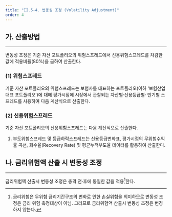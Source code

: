 ```yaml
---
title: "II.5-4. 변동성 조정 (Volatility Adjustment)"
order: 4
---
```

## 가. 산출방법
---
변동성 조정은 기준 자산 포트폴리오의 위험스프레드에서 신용위험스프레드를 차감한 값에 적용비율(80%)을 곱하여 산출한다.
### (1) 위험스프레드
기준 자산 포트폴리오의 위험스프레드는 보험사를 대표하는 포트폴리오(이하 ‘보험산업 대표 포트폴리오’)에 대해 평가시점에 시장에서 관찰되는 자산별·신용등급별· 만기별 스프레드를 사용하여 다음 계산식으로 산출한다.
### (2) 신용위험스프레드
기준 자산 포트폴리오의 신용위험스프레드는 다음 계산식으로 산출한다.
1. 부도위험스프레드 및 등급하락스프레드는 신용등급변화표, 평가시점의 무위험수익률 곡선, 회수율(Recovery Rate) 및 평균누적부도율 데이터를 활용하여 산출한다.

## 나. 금리위험액 산출 시 변동성 조정
---
금리위험액 산출시 변동성 조정은 충격 전·후에 동일한 값을 적용[^1]한다.

[^1]: 금리위험은 무위험 금리기간구조의 변화로 인한 손실위험을 의미하므로 변동성 조정은 금리 위험 측정대상이 아님. 그러므로 금리위험액 산출시 변동성 조정은 변경하지 않는다.
